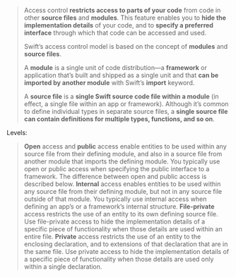 > Access control **restricts access to parts of your code** from code in other **source files** and **modules**. This feature enables you to **hide the implementation details** of your code, and to **specify a preferred interface** through which that code can be accessed and used.
> 
> Swift’s access control model is based on the concept of **modules** and **source files**.
> 
> A **module** is a single unit of code distribution—a **framework** or application that’s built and shipped as a single unit and that **can be imported by another module** with Swift’s **import** keyword.
> 
> A **source file** is a **single Swift source code file within a module** (in effect, a single file within an app or framework). Although it’s common to define individual types in separate source files, a **single source file can contain definitions for multiple types, functions, and so on**.

Levels:
> **Open** access and **public** access enable entities to be used within any source file from their defining module, and also in a source file from another module that imports the defining module. You typically use open or public access when specifying the public interface to a framework. The difference between open and public access is described below.
> **Internal** access enables entities to be used within any source file from their defining module, but not in any source file outside of that module. You typically use internal access when defining an app’s or a framework’s internal structure.
> **File-private** access restricts the use of an entity to its own defining source file. Use file-private access to hide the implementation details of a specific piece of functionality when those details are used within an entire file.
> **Private** access restricts the use of an entity to the enclosing declaration, and to extensions of that declaration that are in the same file. Use private access to hide the implementation details of a specific piece of functionality when those details are used only within a single declaration.
